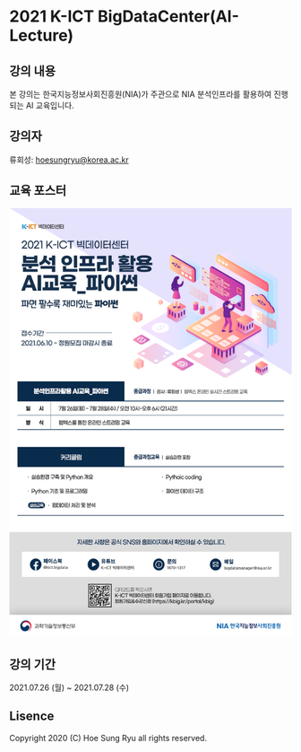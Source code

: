 # 2021 K-ICT BigDataCenter(AI-Lecture)

## 강의 내용
본 강의는 한국지능정보사회진흥원(NIA)가 주관으로 NIA 분석인프라를 활용하여 진행되는 AI 교육입니다.

## 강의자
류회성: hoesungryu@korea.ac.kr

## 교육 포스터
![](./imgs/main.png)

## 강의 기간
2021.07.26 (월) ~ 2021.07.28 (수) 


## Lisence
Copyright 2020 (C) Hoe Sung Ryu all rights reserved.
